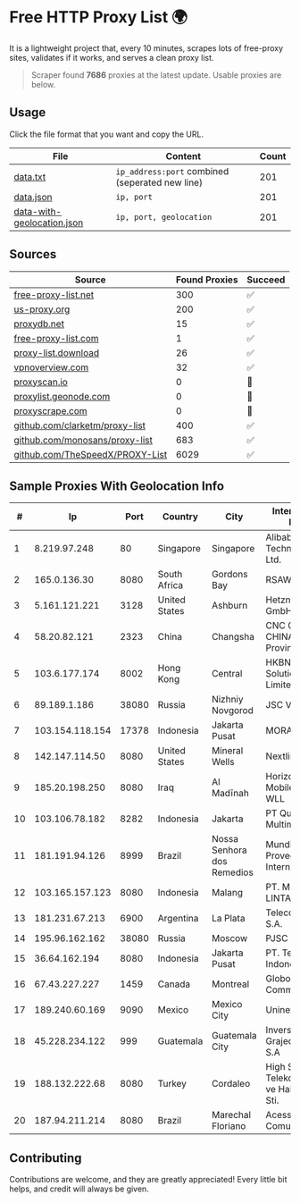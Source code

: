 
# Free HTTP Proxy List 🌍

It is a lightweight project that, every 10 minutes, scrapes lots of free-proxy sites, validates if it works, and serves a clean proxy list.


> Scraper found **7686** proxies at the latest update. Usable proxies are below.

## Usage

Click the file format that you want and copy the URL.


|File|Content|Count|
|----|-------|-----|
|[data.txt](https://raw.githubusercontent.com/themiralay/Proxy-List-World/master/data.txt)|`ip_address:port` combined (seperated new line)|201|
|[data.json](https://raw.githubusercontent.com/themiralay/Proxy-List-World/master/data.json)|`ip, port`|201|
|[data-with-geolocation.json](https://raw.githubusercontent.com/themiralay/Proxy-List-World/master/data-with-geolocation.json)|`ip, port, geolocation`|201|

## Sources

|Source|Found Proxies|Succeed|
|------|-------------|-------|
|[free-proxy-list.net](https://free-proxy-list.net)|300|✅|
|[us-proxy.org](https://www.us-proxy.org)|200|✅|
|[proxydb.net](http://proxydb.net)|15|✅|
|[free-proxy-list.com](https://free-proxy-list.com/?page=&port=&type%5B%5D=http&type%5B%5D=https&up_time=0&search=Search)|1|✅|
|[proxy-list.download](https://www.proxy-list.download/HTTP)|26|✅|
|[vpnoverview.com](https://vpnoverview.com/privacy/anonymous-browsing/free-proxy-servers)|32|✅|
|[proxyscan.io](https://www.proxyscan.io)|0|🚫|
|[proxylist.geonode.com](https://proxylist.geonode.com/api/proxy-list?limit=300&page=1&sort_by=lastChecked&sort_type=desc&protocols=http,https)|0|🚫|
|[proxyscrape.com](https://api.proxyscrape.com/v2/?request=displayproxies&protocol=http&timeout=10000&country=all&ssl=all&anonymity=all)|0|🚫|
|[github.com/clarketm/proxy-list](https://raw.githubusercontent.com/clarketm/proxy-list/master/proxy-list-raw.txt)|400|✅|
|[github.com/monosans/proxy-list](https://raw.githubusercontent.com/monosans/proxy-list/main/proxies/http.txt)|683|✅|
|[github.com/TheSpeedX/PROXY-List](https://raw.githubusercontent.com/TheSpeedX/PROXY-List/master/http.txt)|6029|✅|


## Sample Proxies With Geolocation Info

|#|Ip|Port|Country|City|Internet Service Provider|
|-|--|----|-------|----|-------------------------|
|1|8.219.97.248|80|Singapore|Singapore|Alibaba (US) Technology Co., Ltd.|
|2|165.0.136.30|8080|South Africa|Gordons Bay|RSAWEB (PTY) LTD|
|3|5.161.121.221|3128|United States|Ashburn|Hetzner Online GmbH|
|4|58.20.82.121|2323|China|Changsha|CNC Group CHINA169 Hunan Province Network|
|5|103.6.177.174|8002|Hong Kong|Central|HKBN Enterprise Solutions HK Limited|
|6|89.189.1.186|38080|Russia|Nizhniy Novgorod|JSC Vimpelcom|
|7|103.154.118.154|17378|Indonesia|Jakarta Pusat|MORATELINDONAP|
|8|142.147.114.50|8080|United States|Mineral Wells|Nextlink Broadband|
|9|185.20.198.250|8080|Iraq|Al Madīnah|Horizon Scope Mobile Telecom WLL|
|10|103.106.78.182|8282|Indonesia|Jakarta|PT Quantum Tera Multimedia|
|11|181.191.94.126|8999|Brazil|Nossa Senhora dos Remedios|Mundial NET Provedor De Internet|
|12|103.165.157.123|8080|Indonesia|Malang|PT. MEGA ARTHA LINTAS DATA|
|13|181.231.67.213|6900|Argentina|La Plata|Telecom Argentina S.A.|
|14|195.96.162.162|38080|Russia|Moscow|PJSC Rostelecom|
|15|36.64.162.194|8080|Indonesia|Jakarta Pusat|PT. Telekomunikasi Indonesia|
|16|67.43.227.227|1459|Canada|Montreal|GloboTech Communications|
|17|189.240.60.169|9090|Mexico|Mexico City|Uninet S.A. de C.V.|
|18|45.228.234.122|999|Guatemala|Guatemala City|Inversiones Grajeda Andrade S.A|
|19|188.132.222.68|8080|Turkey|Cordaleo|High Speed Telekomunikasyon ve Hab. Hiz. Ltd. Sti.|
|20|187.94.211.214|8080|Brazil|Marechal Floriano|Acesse ComunicaÔÔo Ltda|



## Contributing

Contributions are welcome, and they are greatly appreciated! Every
little bit helps, and credit will always be given.

